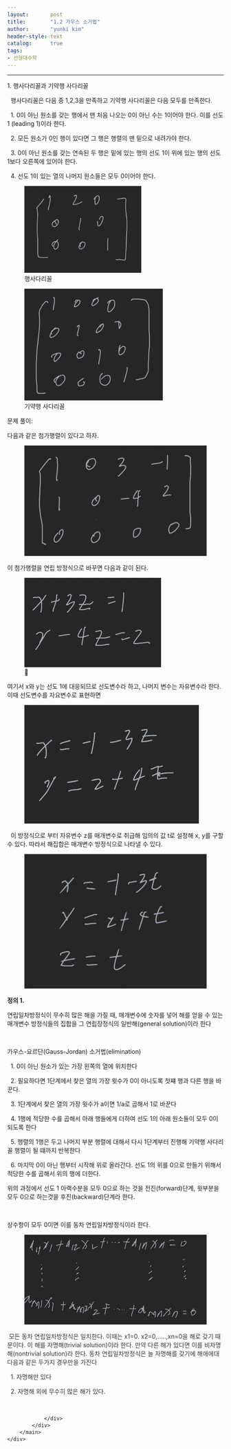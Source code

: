 ```yaml
---
layout:       post
title:        "1.2 가우스 소거법"
author:       "yunki kim"
header-style: text
catalog:      true
tags: 
- 선형대수학
---
```


<head></head>
<body id="tt-body-page" class="">
<div id="wrap" class="wrap-right">
    <div id="container">
        <main class="main ">
            <div class="area-main">
                <div class="area-view">
                    <div class="article-header"></div>
                    <hr>
                    <div class="article-view">
                        <div class="contents_style">
                            <p>1. 행사다리꼴과 기약행 사다리꼴</p>
<p>&nbsp; 행사다리꼴은 다음 중 1,2,3을 만족하고 기약행 사다리꼴은 다음 모두를 만족한다.</p>
<p>&nbsp; 1. 0이 아닌 원소를 갖는 행에서 맨 처음 나오는 0이 아닌 수는 1이어야 한다. 이를 선도1 (leading 1)이라 한다.</p>
<p>&nbsp; 2. 모든 원소가 0인 행이 있다면 그 행은 행렬의 맨 밑으로 내려가야 한다.</p>
<p>&nbsp; 3. 0이 아닌 원소를 갖는 연속된 두 행은 밑에 있는 행의 선도 1이 위에 있는 행의 선도 1보다 오른쪽에 있어야 한다.</p>
<p>&nbsp; 4. 선도 1이 있는 열의 나머지 원소들은 모두 0이어야 한다.&nbsp;</p>
<p></p><figure class="imageblock alignCenter" data-origin-width="0" data-origin-height="0" width="272" height="NaN" data-ke-mobilestyle="widthContent">
    <span data-lightbox="lightbox">
        <img src="/img/MS4yIOqwgOyasOyKpCDshozqsbDrspU=/img.png" data-origin-width="0" data-origin-height="0" width="272" height="NaN" data-ke-mobilestyle="widthContent">
    </span>
    <figcaption>행사다리꼴</figcaption>
</figure><figure class="imageblock alignCenter" data-origin-width="0" data-origin-height="0" width="322" height="NaN" data-ke-mobilestyle="widthContent">
    <span data-lightbox="lightbox">
        <img src="/img/MS4yIOqwgOyasOyKpCDshozqsbDrspU=/img_1.png" data-origin-width="0" data-origin-height="0" width="322" height="NaN" data-ke-mobilestyle="widthContent">
    </span>
    <figcaption>기약행 사다리꼴</figcaption>
</figure><p></p>
<p>문제 풀이:</p>
<p>다음과 같은 첨가행렬이 있다고 하자.</p>
<p></p><figure class="imageblock alignCenter" data-origin-width="0" data-origin-height="0" data-ke-mobilestyle="widthContent">
    <span data-lightbox="lightbox">
        <img src="/img/MS4yIOqwgOyasOyKpCDshozqsbDrspU=/img_2.png" data-origin-width="0" data-origin-height="0" data-ke-mobilestyle="widthContent">
    </span>
    <figcaption></figcaption>
</figure><p></p>
<p>이 첨가행렬을 연립 방정식으로 바꾸면 다음과 같이 된다.</p>
<p></p><figure class="imageblock alignCenter" data-origin-width="0" data-origin-height="0" data-ke-mobilestyle="widthContent">
    <span data-lightbox="lightbox">
        <img src="/img/MS4yIOqwgOyasOyKpCDshozqsbDrspU=/img_3.png" data-origin-width="0" data-origin-height="0" data-ke-mobilestyle="widthContent">
    </span>
    <figcaption></figcaption>
</figure><p></p>
<p>여기서 x와 y는 선도 1에 대응되므로 선도변수라 하고, 나머지 변수는 자유변수라 한다. 이때 선도변수를 자요변수로 표현하면</p>
<p></p><figure class="imageblock alignCenter" data-origin-width="0" data-origin-height="0" data-ke-mobilestyle="widthContent">
    <span data-lightbox="lightbox">
        <img src="/img/MS4yIOqwgOyasOyKpCDshozqsbDrspU=/img_4.png" data-origin-width="0" data-origin-height="0" data-ke-mobilestyle="widthContent">
    </span>
    <figcaption></figcaption>
</figure><p></p>
<p>&nbsp; 이 방정식으로 부터 자유변수 z를 매개변수로 취급해 임의의 값 t로 설정해 x, y를 구할 수 있다. 따라서 해집합은 매개변수 방정식으로 나타낼 수 있다.</p>
<p></p><figure class="imageblock alignCenter" data-origin-width="0" data-origin-height="0" data-ke-mobilestyle="widthContent">
    <span data-lightbox="lightbox">
        <img src="/img/MS4yIOqwgOyasOyKpCDshozqsbDrspU=/img_5.png" data-origin-width="0" data-origin-height="0" data-ke-mobilestyle="widthContent">
    </span>
    <figcaption></figcaption>
</figure><p></p>
<p><b>정의 1.</b></p>
<p>연립일차방정식이 무수히 많은 해을 가질 때, 매개변수에 숫자를 넣어 해를 얻을 수 있는 매개변수 방정식들의 집합을 그 연립장정식의 일반해(general solution)이라 한다</p>
<p>&nbsp;</p>
<p>가우스-요르단(Gauss-Jordan) 소거법(elimination)</p>
<p>&nbsp; 1. 0이 아닌 원소가 있는 가장 왼쪽의 열에 위치한다</p>
<p>&nbsp; 2. 필요하다면 1단계에서 찾은 열의 가장 윗수가 0이 아니도록 첫쨰 행과 다른 행을 바꾼다.</p>
<p>&nbsp; 3. 1단계에서 찾은 열의 가장 윗수가 a이면 1/a로 곱해서 1로 바꾼다</p>
<p>&nbsp; 4. 1행에 적당한 수를 곱해서 아래 행들에게 더하여 선도 1의 아래 원소들이 모두 0이 되도록 한다</p>
<p>&nbsp; 5. 행렬의 1행은 두고 나머지 부분 행렬에 대해서 다시 1단계부터 진행해 기약행 사다리꼴 행렬이 될 떄까지 반복한다</p>
<p>&nbsp; 6. 마지막 0이 아닌 행부터 시작해 위로 올라간다. 선도 1의 위를 0으로 만들기 위해서 적당한 수를 곱해서 위의 행에 더한다.</p>
<p>위의 과정에서 선도 1 아랙수분을 모두 0으로 하는 것을 전진(forward)단계, 윗부분을 모두 0으로 하는것을 후진(backward)단계라 한다.&nbsp;</p>
<p>&nbsp;</p>
<p>상수항이 모두 0이면 이를 동차 연립일차방정식이라 한다.</p>
<p></p><figure class="imageblock alignCenter" data-origin-width="0" data-origin-height="0" data-ke-mobilestyle="widthContent">
    <span data-lightbox="lightbox">
        <img src="/img/MS4yIOqwgOyasOyKpCDshozqsbDrspU=/img_6.png" data-origin-width="0" data-origin-height="0" data-ke-mobilestyle="widthContent">
    </span>
    <figcaption></figcaption>
</figure><p></p>
<p><span style="color: #333333;"><span>&nbsp;</span>모든 동차 연립일차방정식은 일치한다. 이때는 x1=0. x2=0,.....,xn=0을 해로 갖기 때문이다. 이 해를 자명해(trivial solution)이라 한다. 만약 다른 해가 있다면 이를 비자명해(nontrivial solution)라 한다. 동차 연립일차방정식은 늘 자명해를 갖기에 해애에대 다음과 같은 두가지 경우만을 가진다</span><span style="color: #333333;"></span></p>
<p><span style="color: #333333;">&nbsp; 1. 자명해만 있다</span></p>
<p><span style="color: #333333;">&nbsp; 2. 자명해 외에 무수히 많은 해가 있다.</span></p>
                        </div>
                        <br>
                        <div class="tags"></div>
                    </div>
                    
                </div>
            </div>
        </main>
    </div>
</div>


</body>